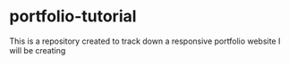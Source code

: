 # portfolio-tutorial
This is a repository created to track down a responsive portfolio website I will be creating 
